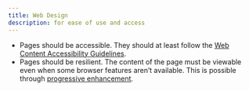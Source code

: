 ```yaml
---
title: Web Design
description: for ease of use and access
---
```

 * Pages should be accessible. They should at least follow the [Web Content Accessibility Guidelines][wcag].
 * Pages should be resilient. The content of the page must be viewable even when some browser features aren’t available. This is possible through [progressive enhancement][pe].

[wcag]: https://www.w3.org/WAI/standards-guidelines/wcag/
[pe]: https://www.gov.uk/service-manual/technology/using-progressive-enhancement